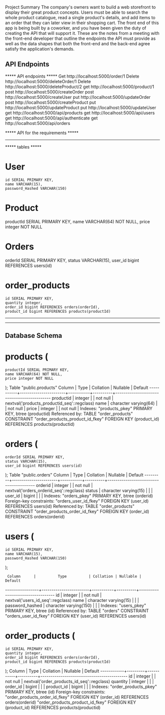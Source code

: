 
Project Summary
The company's owners want to build a web storefront to display their great product concepts. Users must be able to search the whole product catalogue, read a single product's details, and add items to an order that they can later view in their shopping cart. The front end of this app is being built by a coworker, and you have been given the duty of creating the API that will support it. These are the notes from a meeting with the front-end developer that outline the endpoints the API must provide as well as the data shapes that both the front-end and the back-end agree satisfy the application's demands.


## API Endpoints

***** API endpoints *****
Get http://localhost:5000/order/1 
Delete  http://localhost:5000/deleteOrder/1
Delete  http://localhost:5000/deleteProduct/2
get http://localhost:5000/product/1
post http://localhost:5000/createOrder
post http://localhost:5000/createUser
put http://localhost:5000/updateOrder
post http://localhost:5000/createProduct
put http://localhost:5000/updateProduct
put http://localhost:5000/updateUser
get http://localhost:5000/api/products
get http://localhost:5000/api/users
get http://localhost:5000/api/authenticate
get http://localhost:5000/api/orders






***** API for the requirements *****


----------------------------------------------------------------------------------------------------
***** tables *****
# User

    id SERIAL PRIMARY KEY,
    name VARCHAR(15),
    password_Hashed VARCHAR(150)

# Product
productId SERIAL PRIMARY KEY,
    name VARCHAR(64) NOT NULL,
    price integer NOT NULL

# Orders
  orderId SERIAL PRIMARY KEY,
    status VARCHAR(15),
    user_id bigint REFERENCES users(id)
# order_products 
    id SERIAL PRIMARY KEY,
    quantity integer,
    order_id bigint REFERENCES orders(orderId),
    product_id bigint REFERENCES products(productId)


----------------------------------------------------------------------------------------------------

----------------------------------------------------------------------------------------------------
## **Database Schema**



 # products (
    productId SERIAL PRIMARY KEY,
    name VARCHAR(64) NOT NULL,
    price integer NOT NULL
);
                                        Table "public.products"
  Column   |         Type          | Collation | Nullable |                   Default
-----------+-----------------------+-----------+----------+---------------------------------------------
 productid | integer               |           | not null | nextval('products_productid_seq'::regclass)
 name      | character varying(64) |           | not null |
 price     | integer               |           | not null |
Indexes:
    "products_pkey" PRIMARY KEY, btree (productid)
Referenced by:
    TABLE "order_products" CONSTRAINT "order_products_product_id_fkey" FOREIGN KEY (product_id) REFERENCES products(productid)

# orders (
    orderId SERIAL PRIMARY KEY,
    status VARCHAR(15),
    user_id bigint REFERENCES users(id)
);
                                      Table "public.orders"
 Column  |         Type          | Collation | Nullable |                 Default
---------+-----------------------+-----------+----------+-----------------------------------------
 orderid | integer               |           | not null | nextval('orders_orderid_seq'::regclass)
 status  | character varying(15) |           |          |
 user_id | bigint                |           |          |
Indexes:
    "orders_pkey" PRIMARY KEY, btree (orderid)
Foreign-key constraints:
    "orders_user_id_fkey" FOREIGN KEY (user_id) REFERENCES users(id)
Referenced by:
    TABLE "order_products" CONSTRAINT "order_products_order_id_fkey" FOREIGN KEY (order_id) REFERENCES orders(orderid)
# users (
    id SERIAL PRIMARY KEY,
    name VARCHAR(15),
    password_Hashed VARCHAR(150)
);

     Column      |          Type          | Collation | Nullable |              Default
-----------------+------------------------+-----------+----------+-----------------------------------
 id              | integer                |           | not null | nextval('users_id_seq'::regclass)
 name            | character varying(15)  |           |          |
 password_hashed | character varying(150) |           |          |
Indexes:
    "users_pkey" PRIMARY KEY, btree (id)
Referenced by:
    TABLE "orders" CONSTRAINT "orders_user_id_fkey" FOREIGN KEY (user_id) REFERENCES users(id)
# order_products (
    id SERIAL PRIMARY KEY,
    quantity integer,
    order_id bigint REFERENCES orders(orderId),
    product_id bigint REFERENCES products(productId)
);
   Column   |  Type   | Collation | Nullable |                  Default
------------+---------+-----------+----------+--------------------------------------------
 id         | integer |           | not null | nextval('order_products_id_seq'::regclass)
 quantity   | integer |           |          |
 order_id   | bigint  |           |          |
 product_id | bigint  |           |          |
Indexes:
    "order_products_pkey" PRIMARY KEY, btree (id)
Foreign-key constraints:
    "order_products_order_id_fkey" FOREIGN KEY (order_id) REFERENCES orders(orderid)
    "order_products_product_id_fkey" FOREIGN KEY (product_id) REFERENCES products(productid)